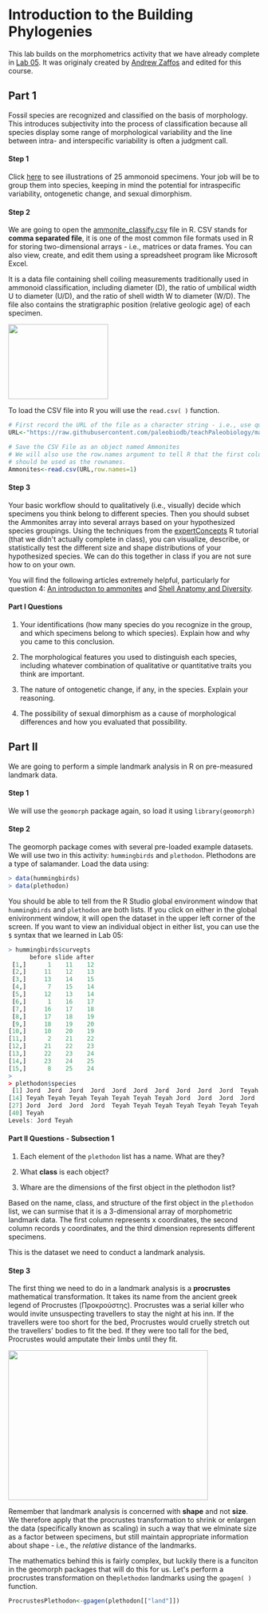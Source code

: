 # Introduction to the Building Phylogenies

This lab builds on the morphometrics activity that we have already complete in [Lab 05](/Labs/Lab05.md). It was originaly created by [Andrew Zaffos](https://github.com/aazaff/teachPaleobiology/blob/master/LabExercise2.md) and edited for this course.

## Part 1

Fossil species are recognized and classified on the basis of morphology. This introduces subjectivity into the process of classification because all species display some range of morphological variability and the line between intra- and interspecific variability is often a judgment call.

#### Step 1

Click [here](https://github.com/aazaff/paleobiologyWebsite/blob/master/Lab2Figures/Figure1.pdf) to see illustrations of 25 ammonoid specimens. Your job will be to group them into species, keeping in mind the potential for intraspecific variability, ontogenetic change, and sexual dimorphism.

#### Step 2

We are going to open the [ammonite_classify.csv](https://raw.githubusercontent.com/paleobiodb/teachPaleobiology/master/Lab2Figures/ammon_classify.csv) file in R. CSV stands for **comma separated file**, it is one of the most common file formats used in R for storing two-dimensional arrays - i.e., matrices or data frames. You can also view, create, and edit them using a spreadsheet program like Microsoft Excel.

It is a data file containing shell coiling measurements traditionally used in ammonoid classification, including diameter (D), the ratio of umbilical width U to diameter (U/D), and the ratio of shell width W to diameter (W/D). The file also contains the stratigraphic position (relative geologic age) of each specimen.

<a href="url"><img src="https://raw.githubusercontent.com/aazaff/paleobiologyWebsite/master/Lab2Figures/Figure2.png" align="center" height="150" width="200" ></a>

To load the CSV file into R you will use the ````read.csv( )```` function.

````R
# First record the URL of the file as a character string - i.e., use quotes
URL<-"https://raw.githubusercontent.com/paleobiodb/teachPaleobiology/master/Lab2Figures/ammon_classify.csv"

# Save the CSV File as an object named Ammonites
# We will also use the row.names argument to tell R that the first column of the CSV file
# should be used as the rownames.
Ammonites<-read.csv(URL,row.names=1)
````

#### Step 3

Your basic workflow should to qualitatively (i.e., visually) decide which specimens you think belong to different species. Then you should subset the Ammonites array into several arrays based on your hypothesized species groupings. Using the techniques from the [expertConcepts](https://github.com/aazaff/startLearn.R/blob/master/expertConcepts.md) R tutorial (that we didn't actually complete in class), you can visualize, describe, or statistically test the different size and shape distributions of your hypothesized species. We can do this together in class if you are not sure how to on your own.

You will find the following articles extremely helpful, particularly for question 4: [An introducton to ammonites](http://www.ukfossils.co.uk/guides/ammonites.html) and [Shell Anatomy and Diversity](https://en.wikipedia.org/wiki/Ammonoidea#Shell_anatomy_and_diversity).

#### Part I Questions

1. Your identifications (how many species do you recognize in the group, and which specimens belong to which species). Explain how and why you came to this conclusion.

2. The morphological features you used to distinguish each species, including whatever combination of qualitative or quantitative traits you think are important.
 
3. The nature of ontogenetic change, if any, in the species. Explain your reasoning.

4. The possibility of sexual dimorphism as a cause of morphological differences and how you evaluated that possibility.

## Part II

We are going to perform a simple landmark analysis in R on pre-measured landmark data.

#### Step 1

We will use the `geomorph` package again, so load it using `library(geomorph)`

#### Step 2

The geomorph package comes with several pre-loaded example datasets. We will use two in this activity: `hummingbirds` and `plethodon`. Plethodons are a type of salamander. Load the data using:

````R
> data(hummingbirds)
> data(plethodon)
````

You should be able to tell from the R Studio global environment window that `hummingbirds` and `plethodon` are both lists. If you click on either in the global enivironment window, it will open the dataset in the upper left corner of the screen. If you want to view an individual object in either list, you can use the `$` syntax that we learned in Lab 05:

````R
> hummingbirds$curvepts
      before slide after
 [1,]      1    11    12
 [2,]     11    12    13
 [3,]     13    14    15
 [4,]      7    15    14
 [5,]     12    13    14
 [6,]      1    16    17
 [7,]     16    17    18
 [8,]     17    18    19
 [9,]     18    19    20
[10,]     10    20    19
[11,]      2    21    22
[12,]     21    22    23
[13,]     22    23    24
[14,]     23    24    25
[15,]      8    25    24
>
> plethodon$species
 [1] Jord  Jord  Jord  Jord  Jord  Jord  Jord  Jord  Jord  Jord  Teyah Teyah Teyah
[14] Teyah Teyah Teyah Teyah Teyah Teyah Teyah Jord  Jord  Jord  Jord  Jord  Jord 
[27] Jord  Jord  Jord  Jord  Teyah Teyah Teyah Teyah Teyah Teyah Teyah Teyah Teyah
[40] Teyah
Levels: Jord Teyah
````

#### Part II Questions - Subsection 1

1. Each element of the ````plethodon```` list has a name. What are they?

2. What **class** is each object?

3. Whare are the dimensions of the first object in the plethodon list?

Based on the name, class, and structure of the first object in the ````plethodon```` list, we can surmise that it is a 3-dimensional array of morphometric landmark data. The first column represents x coordinates, the second column records y coordinates, and the third dimension represents different specimens. 

This is the dataset we need to conduct a landmark analysis.

#### Step 3

The first thing we need to do in a landmark analysis is a **procrustes** mathematical transformation. It takes its name from the ancient greek legend of Procrustes (Προκρούστης). Procrustes was a serial killer who would invite unsuspecting travellers to stay the night at his inn. If the travellers were too short for the bed, Procrustes would cruelly stretch out the travellers' bodies to fit the bed. If they were too tall for the bed, Procrustes would amputate their limbs until they fit.

<a href="url"><img src="/Lab2Figures/Procrustes.jpg" align="center" height="300" width="400" ></a>

Remember that landmark analysis is concerned with **shape** and not **size**. We therefore apply that the procrustes transformation to shrink or enlargen the data (specifically known as scaling) in such a way that we elminate size as a factor between specimens, but still maintain appropriate information about shape - i.e., the *relative* distance of the landmarks.

The mathematics behind this is fairly complex, but luckily there is a funciton in the geomorph packages that will do this for us. Let's perform a procrustes transformation on the````plethodon```` landmarks using the ````gpagen( )````  function.

````R
ProcrustesPlethodon<-gpagen(plethodon[["land"]])
````
